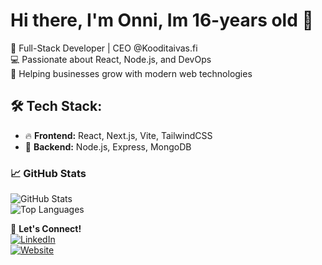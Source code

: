 # Hi there, I'm Onni, Im 16-years old 👋


🚀 Full-Stack Developer | CEO @Kooditaivas.fi  
💻 Passionate about React, Node.js, and DevOps  
🎯 Helping businesses grow with modern web technologies  

## 🛠 Tech Stack:
- 🔥 **Frontend:** React, Next.js, Vite, TailwindCSS  
- 💾 **Backend:** Node.js, Express, MongoDB   

### 📈 GitHub Stats
![GitHub Stats](https://github-readme-stats.vercel.app/api?username=onni891&show_icons=true&theme=dark)  
![Top Languages](https://github-readme-stats.vercel.app/api/top-langs/?username=onni891&layout=compact&theme=dark)

🔗 **Let's Connect!**  
[![LinkedIn](https://img.shields.io/badge/LinkedIn-blue?logo=linkedin&logoColor=white)](https://www.linkedin.com/in/onni-kolehmainen-4471b6327/)  
[![Website](https://img.shields.io/badge/Website-portfolio?color=green)](https://kooditaivas.fi)  
